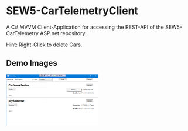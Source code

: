 # SEW5-CarTelemetryClient
A C# MVVM Client-Application for accessing the REST-API of the SEW5-CarTelemetry ASP.net repository.

Hint: Right-Click to delete Cars.

## Demo Images
<kbd align="center">
<img src="https://github.com/S0urC10ud/SEW5-CarTelemetryClient/blob/master/Images/demoImage.png" width="50%"/>
</kbd>
